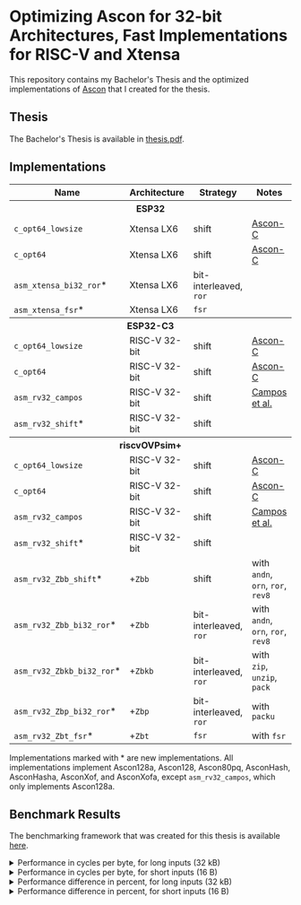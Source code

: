 # Optimizing Ascon for 32-bit Architectures, Fast Implementations for RISC-V and Xtensa

This repository contains my Bachelor's Thesis and the optimized implementations
of [Ascon](https://ascon.iaik.tugraz.at) that I created for the thesis.

## Thesis

The Bachelor's Thesis is available in [thesis.pdf](thesis.pdf).

## Implementations

<table>
  <thead>
      <tr>
        <th>Name</th><th>Architecture</th><th>Strategy</th><th>Notes</th>
      </tr>
  </thead>
  <tbody>
      <tr><th colspan=4 align=center>ESP32</th></tr>
      <tr><td><code>c_opt64_lowsize</code></td><td>Xtensa LX6</td><td>shift</td><td><a href="http://github.com/ascon/ascon-c">Ascon-C</a></td></tr>
      <tr><td><code>c_opt64</code></td><td>Xtensa LX6</td><td>shift</td><td><a href="http://github.com/ascon/ascon-c">Ascon-C</a></td></tr>
      <tr><td><code>asm_xtensa_bi32_ror</code>*</td><td>Xtensa LX6</td><td>bit-interleaved, <code>ror</code></td><td></td></tr>
      <tr><td><code>asm_xtensa_fsr</code>*</td><td>Xtensa LX6</td><td><code>fsr</code></td><td></td></tr>
      <tr><th colspan=4 align=center>ESP32-C3</th></tr>
      <tr><td><code>c_opt64_lowsize</code></td><td>RISC-V 32-bit</td><td>shift</td><td><a href="http://github.com/ascon/ascon-c">Ascon-C</a></td></tr>
      <tr><td><code>c_opt64</code></td><td>RISC-V 32-bit</td><td>shift</td><td><a href="http://github.com/ascon/ascon-c">Ascon-C</a></td></tr>
      <tr><td><code>asm_rv32_campos</code></td><td>RISC-V 32-bit</td><td>shift</td><td><a href="https://github.com/AsmOptC-RiscV/Assembly-Optimized-C-RiscV">Campos et al.</a></td></tr>
      <tr><td><code>asm_rv32_shift</code>*</td><td>RISC-V 32-bit</td><td>shift</td><td></td></tr>
      <tr><th colspan=4 align=center>riscvOVPsim+</th><tr>
      <tr><td><code>c_opt64_lowsize</code></td><td>RISC-V 32-bit</td><td>shift</td><td><a href="http://github.com/ascon/ascon-c">Ascon-C</a></td></tr>
      <tr><td><code>c_opt64</code></td><td>RISC-V 32-bit</td><td>shift</td><td><a href="http://github.com/ascon/ascon-c">Ascon-C</a></td></tr>
      <tr><td><code>asm_rv32_campos</code></td><td>RISC-V 32-bit</td><td>shift</td><td><a href="https://github.com/AsmOptC-RiscV/Assembly-Optimized-C-RiscV">Campos et al.</a></td></tr>
      <tr><td><code>asm_rv32_shift</code>*</td><td>RISC-V 32-bit</td><td>shift</td><td></td></tr>
      <tr><td><code>asm_rv32_Zbb_shift</code>*</td><td>+<code>Zbb</code></td><td>shift</td><td>with <code>andn</code>, <code>orn</code>, <code>ror</code>, <code>rev8</code></td></tr>
      <tr><td><code>asm_rv32_Zbb_bi32_ror</code>*</td><td>+<code>Zbb</code></td><td>bit-interleaved, <code>ror</code></td><td>with <code>andn</code>, <code>orn</code>, <code>ror</code>, <code>rev8</code></td></tr>
      <tr><td><code>asm_rv32_Zbkb_bi32_ror</code>*</td><td>+<code>Zbkb</code></td><td>bit-interleaved, <code>ror</code></td><td>with <code>zip</code>, <code>unzip</code>, <code>pack</code></td></tr>
      <tr><td><code>asm_rv32_Zbp_bi32_ror</code>*</td><td>+<code>Zbp</code></td><td>bit-interleaved, <code>ror</code></td><td>with <code>packu</code></td></tr>
      <tr><td><code>asm_rv32_Zbt_fsr</code>*</td><td>+<code>Zbt</code></td><td><code>fsr</code></td><td>with <code>fsr</code></td></tr>
  </tbody>
</table>

Implementations marked with \* are new implementations. All implementations
implement Ascon128a, Ascon128, Ascon80pq, AsconHash, AsconHasha, AsconXof, and
AsconXofa, except `asm_rv32_campos`, which only implements Ascon128a.

## Benchmark Results

The benchmarking framework that was created for this thesis is available
[here](https://gitlab.tugraz.at/247B03DB02C337C2/lwc-cryptobench).

<details>
  <summary>Performance in cycles per byte, for long inputs (32 kB)</summary>

  <table>
    <thead>
      <tr><th rowspan=2>Name</th><th rowspan=2>Ascon128a</th><th>Ascon128</th><th>AsconHasha</th><th>AsconHash</th></tr>
      <tr><th>Ascon80pq</th><th>AsconXofa</th><th>AsconXof</th></tr>
    </thead>
    <tbody>
      <tr><th colspan=5 align=center>ESP32</th></tr>
      <tr><td><code>c_opt64_lowsize</code></td><td>98.76 c/B</td><td>141.53 c/B</td><td>178.04 c/B</td><td>260.14 c/B</td></tr>
      <tr><td><code>c_opt64</code></td><td>85.01 c/B</td><td>127.49 c/B</td><td>156.95 c/B</td><td>230.07 c/B</td></tr>
      <tr><td><code>asm_xtensa_bi32_ror</code>*</td><td>70.87 c/B</td><td>100.09 c/B</td><td>115.47 c/B</td><td>166.54 c/B</td></tr>
      <tr><td><code>asm_xtensa_fsr</code>*</td><td>51.01 c/B</td><td>77.18 c/B</td><td>95.68 c/B</td><td>139.24 c/B</td></tr>
      <tr><th colspan=5 align=center>ESP32-C3</th></tr>
      <tr><td><code>c_opt64_lowsize</code></td><td>78.35 c/B</td><td>112.81 c/B</td><td>140.88 c/B</td><td>205.97 c/B</td></tr>
      <tr><td><code>c_opt64</code></td><td>70.83 c/B</td><td>102.90 c/B</td><td>129.44 c/B</td><td>194.27 c/B</td></tr>
      <tr><td><code>asm_rv32_campos</code></td><td>70.13 c/B</td><td>n/a</td><td>n/a</td><td>n/a</td></tr>
      <tr><td><code>asm_rv32_shift</code>*</td><td>66.30 c/B</td><td>97.35 c/B</td><td>124.00 c/B</td><td>183.34 c/B</td></tr>
      <tr><th colspan=5 align=center>riscvOVPsim+</th></tr>
      <tr><td><code>c_opt64_lowsize</code></td><td>76.18 c/B</td><td>110.36 c/B</td><td>138.66 c/B</td><td>202.70 c/B</td></tr>
      <tr><td><code>c_opt64</code></td><td>68.85 c/B</td><td>101.10 c/B</td><td>128.15 c/B</td><td>189.69 c/B</td></tr>
      <tr><td><code>asm_rv32_campos</code></td><td>68.79 c/B</td><td>n/a</td><td>n/a</td><td>n/a</td></tr>
      <tr><td><code>asm_rv32_shift</code>*</td><td>64.79 c/B</td><td>94.85 c/B</td><td>121.17 c/B</td><td>179.72 c/B</td></tr>
      <tr><td><code>asm_rv32_Zbb_shift</code>*</td><td>58.65 c/B</td><td>87.59 c/B</td><td>114.91 c/B</td><td>171.46 c/B</td></tr>
      <tr><td><code>asm_rv32_Zbb_bi32_ror</code>*</td><td>54.71 c/B</td><td>74.45 c/B</td><td>84.87 c/B</td><td>122.40 c/B</td></tr>
      <tr><td><code>asm_rv32_Zbkb_bi32_ror</code>*</td><td>41.44 c/B</td><td>61.19 c/B</td><td>78.23 c/B</td><td>115.77 c/B</td></tr>
      <tr><td><code>asm_rv32_Zbp_bi32_ror</code>*</td><td>40.94 c/B</td><td>60.69 c/B</td><td>77.98 c/B</td><td>115.52 c/B</td></tr>
      <tr><td><code>asm_rv32_Zbt_fsr</code>*</td><td>38.62 c/B</td><td>57.56 c/B</td><td>74.85 c/B</td><td>111.39 c/B</td></tr>
    </tbody>
  </table>
</details>

<details>
  <summary>Performance in cycles per byte, for short inputs (16 B)</summary>

  <table>
    <thead>
      <tr><th rowspan=2>Name</th><th rowspan=2>Ascon128a</th><th>Ascon128</th><th>AsconHasha</th><th>AsconHash</th></tr>
      <tr><th>Ascon80pq</th><th>AsconXofa</th><th>AsconXof</th></tr>
    </thead>
    <tbody>
      <tr><th colspan=5 align=center>ESP32</th></tr>
      <tr><td><code>c_opt64</code></td><td>918.61 c/B</td><td>874.50 c/B</td><td>564.61 c/B</td><td>760.94 c/B</td></tr>
      <tr><td><code>c_opt64_lowsize</code></td><td>398.83 c/B</td><td>441.23 c/B</td><td>588.36 c/B</td><td>793.44 c/B</td></tr>
      <tr><td><code>asm_xtensa_bi32_ror</code>*</td><td>293.27 c/B</td><td>310.49 c/B</td><td>442.69 c/B</td><td>595.77 c/B</td></tr>
      <tr><td><code>asm_xtensa_fsr</code>*</td><td>214.51 c/B</td><td>239.00 c/B</td><td>365.68 c/B</td><td>496.25 c/B</td></tr>
      <tr><th colspan=5 align=center>ESP32-C3</th></tr>
      <tr><td><code>c_opt64</code></td><td>1548.91 c/B</td><td>942.02 c/B</td><td>902.54 c/B</td><td>7484.96 c/B</td></tr>
      <tr><td><code>c_opt64_lowsize</code></td><td>320.40 c/B</td><td>354.51 c/B</td><td>472.86 c/B</td><td>635.43 c/B</td></tr>
      <tr><td><code>asm_rv32_campos</code></td><td>303.58 c/B</td><td>n/a</td><td>n/a</td><td>n/a</td></tr>
      <tr><td><code>asm_rv32_shift</code>*</td><td>273.79 c/B</td><td>301.60 c/B</td><td>471.46 c/B</td><td>649.71 c/B</td></tr>
      <tr><th colspan=5 align=center>riscvOVPsim+</th></tr>
      <tr><td><code>c_opt64_lowsize</code></td><td>310.37 c/B</td><td>344.30 c/B</td><td>461.14 c/B</td><td>621.14 c/B</td></tr>
      <tr><td><code>asm_rv32_campos</code></td><td>285.71 c/B</td><td>n/a</td><td>n/a</td><td>n/a</td></tr>
      <tr><td><code>c_opt64</code></td><td>277.21 c/B</td><td>307.99 c/B</td><td>431.01 c/B</td><td>584.95 c/B</td></tr>
      <tr><td><code>asm_rv32_shift</code>*</td><td>265.59 c/B</td><td>292.46 c/B</td><td>459.70 c/B</td><td>635.20 c/B</td></tr>
      <tr><td><code>asm_rv32_Zbb_shift</code>*</td><td>240.77 c/B</td><td>268.84 c/B</td><td>435.08 c/B</td><td>604.58 c/B</td></tr>
      <tr><td><code>asm_rv32_Zbb_bi32_ror</code>*</td><td>222.52 c/B</td><td>231.87 c/B</td><td>325.01 c/B</td><td>437.51 c/B</td></tr>
      <tr><td><code>asm_rv32_Zbkb_bi32_ror</code>*</td><td>172.71 c/B</td><td>190.46 c/B</td><td>298.51 c/B</td><td>411.01 c/B</td></tr>
      <tr><td><code>asm_rv32_Zbp_bi32_ror</code>*</td><td>170.84 c/B</td><td>189.27 c/B</td><td>297.51 c/B</td><td>410.01 c/B</td></tr>
      <tr><td><code>asm_rv32_Zbt_fsr</code>*</td><td>160.77 c/B</td><td>178.84 c/B</td><td>285.08 c/B</td><td>394.58 c/B</td></tr>
    </tbody>
  </table>
</details>

<details>
  <summary>Performance difference in percent, for long inputs (32 kB)</summary>

  <table>
    <thead>
      <tr><th rowspan=2>Name</th><th rowspan=2>Ascon128a</th><th>Ascon128</th><th>AsconHasha</th><th>AsconHash</th></tr>
      <tr><th>Ascon80pq</th><th>AsconXofa</th><th>AsconXof</th></tr>
    </thead>
    <tbody>
      <tr><th colspan=5 align=center>ESP32</th></tr>
      <tr><td><code>c_opt64_lowsize</code></td><td>$\color{red}\text{+13.93 \%}$</td><td>$\color{red}\text{+9.92 \%}$</td><td>$\color{red}\text{+11.84 \%}$</td><td>$\color{red}\text{+11.56 \%}$</td></tr>
      <tr><td><code>c_opt64</code></td><td>ref</td><td>ref</td><td>ref</td><td>ref</td></tr>
      <tr><td><code>asm_xtensa_bi32_ror</code>*</td><td>$\color{green}\text{-19.95 \%}$</td><td>$\color{green}\text{-27.38 \%}$</td><td>$\color{green}\text{-35.93 \%}$</td><td>$\color{green}\text{-38.15 \%}$</td></tr>
      <tr><td><code>asm_xtensa_fsr</code>*</td><td>$\color{green}\text{-66.65 \%}$</td><td>$\color{green}\text{-65.19 \%}$</td><td>$\color{green}\text{-64.04 \%}$</td><td>$\color{green}\text{-65.23 \%}$</td></tr>
      <tr><th colspan=5 align=center>ESP32-C3</th></tr>
      <tr><td><code>c_opt64_lowsize</code></td><td>$\color{red}\text{+10.50 \%}$</td><td>$\color{red}\text{+8.79 \%}$</td><td>$\color{red}\text{+8.12 \%}$</td><td>$\color{red}\text{+5.68 \%}$</td></tr>
      <tr><td><code>c_opt64</code></td><td>$\color{red}\text{+0.99 \%}$</td><td>ref</td><td>ref</td><td>ref</td></tr>
      <tr><td><code>asm_rv32_campos</code></td><td>ref</td><td>n/a</td><td>n/a</td><td>n/a</td></tr>
      <tr><td><code>asm_rv32_shift</code>*</td><td>$\color{green}\text{-5.77 \%}$</td><td>$\color{green}\text{-5.70 \%}$</td><td>$\color{green}\text{-4.39 \%}$</td><td>$\color{green}\text{-5.96 \%}$</td></tr>
      <tr><th colspan=5 align=center>riscvOVPsim+</th></tr>
      <tr><td><code>c_opt64_lowsize</code></td><td>$\color{red}\text{+9.69 \%}$</td><td>$\color{red}\text{+8.39 \%}$</td><td>$\color{red}\text{+7.58 \%}$</td><td>$\color{red}\text{+6.42 \%}$</td></tr>
      <tr><td><code>c_opt64</code></td><td>$\color{red}\text{+0.08 \%}$</td><td>ref</td><td>ref</td><td>ref</td></tr>
      <tr><td><code>asm_rv32_campos</code></td><td>ref</td><td>n/a</td><td>n/a</td><td>n/a</td></tr>
      <tr><td><code>asm_rv32_shift</code>*</td><td>$\color{green}\text{-6.19 \%}$</td><td>$\color{green}\text{-6.59 \%}$</td><td>$\color{green}\text{-5.76 \%}$</td><td>$\color{green}\text{-5.55 \%}$</td></tr>
      <tr><td><code>asm_rv32_Zbb_shift</code>*</td><td>$\color{green}\text{-17.29 \%}$</td><td>$\color{green}\text{-15.43 \%}$</td><td>$\color{green}\text{-11.52 \%}$</td><td>$\color{green}\text{-10.63 \%}$</td></tr>
      <tr><td><code>asm_rv32_Zbb_bi32_ror</code>*</td><td>$\color{green}\text{-25.75 \%}$</td><td>$\color{green}\text{-35.79 \%}$</td><td>$\color{green}\text{-51.00 \%}$</td><td>$\color{green}\text{-54.97 \%}$</td></tr>
      <tr><td><code>asm_rv32_Zbkb_bi32_ror</code>*</td><td>$\color{green}\text{-66.01 \%}$</td><td>$\color{green}\text{-65.23 \%}$</td><td>$\color{green}\text{-63.80 \%}$</td><td>$\color{green}\text{-63.85 \%}$</td></tr>
      <tr><td><code>asm_rv32_Zbp_bi32_ror</code>*</td><td>$\color{green}\text{-68.04 \%}$</td><td>$\color{green}\text{-66.59 \%}$</td><td>$\color{green}\text{-64.33 \%}$</td><td>$\color{green}\text{-64.21 \%}$</td></tr>
      <tr><td><code>asm_rv32_Zbt_fsr</code>*</td><td>$\color{green}\text{-78.12 \%}$</td><td>$\color{green}\text{-75.65 \%}$</td><td>$\color{green}\text{-71.20 \%}$</td><td>$\color{green}\text{-70.30 \%}$</td></tr>
    </tbody>
  </table>
</details>

<details>
  <summary>Performance difference in percent, for short inputs (16 B)</summary>

  <table>
    <thead>
      <tr><th rowspan=2>Name</th><th rowspan=2>Ascon128a</th><th>Ascon128</th><th>AsconHasha</th><th>AsconHash</th></tr>
      <tr><th>Ascon80pq</th><th>AsconXofa</th><th>AsconXof</th></tr>
    </thead>
    <tbody>
      <tr><th colspan=5 align=center>ESP32</th></tr>
      <tr><td><code>c_opt64</code></td><td>$\color{red}\text{+56.58 \%}$</td><td>$\color{red}\text{+49.54 \%}$</td><td>ref</td><td>ref</td></tr>
      <tr><td><code>c_opt64_lowsize</code></td><td>ref</td><td>ref</td><td>$\color{red}\text{+4.04 \%}$</td><td>$\color{red}\text{+4.10 \%}$</td></tr>
      <tr><td><code>asm_xtensa_bi32_ror</code>*</td><td>$\color{green}\text{-35.99 \%}$</td><td>$\color{green}\text{-42.11 \%}$</td><td>$\color{green}\text{-27.54 \%}$</td><td>$\color{green}\text{-27.72 \%}$</td></tr>
      <tr><td><code>asm_xtensa_fsr</code>*</td><td>$\color{green}\text{-85.93 \%}$</td><td>$\color{green}\text{-84.61 \%}$</td><td>$\color{green}\text{-54.40 \%}$</td><td>$\color{green}\text{-53.34 \%}$</td></tr>
      <tr><th colspan=5 align=center>ESP32-C3</th></tr>
      <tr><td><code>c_opt64</code></td><td>$\color{red}\text{+80.40 \%}$</td><td>$\color{red}\text{+62.37 \%}$</td><td>$\color{red}\text{+47.61 \%}$</td><td>$\color{red}\text{+91.51 \%}$</td></tr>
      <tr><td><code>c_opt64_lowsize</code></td><td>$\color{red}\text{+5.25 \%}$</td><td>ref</td><td>ref</td><td>ref</td></tr>
      <tr><td><code>asm_rv32_campos</code></td><td>ref</td><td>n/a</td><td>n/a</td><td>n/a</td></tr>
      <tr><td><code>asm_rv32_shift</code>*</td><td>$\color{green}\text{-10.88 \%}$</td><td>$\color{green}\text{-17.54 \%}$</td><td>$\color{green}\text{-0.30 \%}$</td><td>$\color{red}\text{+2.20 \%}$</td></tr>
      <tr><th colspan=5 align=center>riscvOVPsim+</th></tr>
      <tr><td><code>c_opt64_lowsize</code></td><td>$\color{red}\text{+10.68 \%}$</td><td>$\color{red}\text{+10.55 \%}$</td><td>$\color{red}\text{+6.53 \%}$</td><td>$\color{red}\text{+5.83 \%}$</td></tr>
      <tr><td><code>asm_rv32_campos</code></td><td>$\color{red}\text{+2.98 \%}$</td><td>n/a</td><td>n/a</td><td>n/a</td></tr>
      <tr><td><code>c_opt64</code></td><td>ref</td><td>ref</td><td>ref</td><td>ref</td></tr>
      <tr><td><code>asm_rv32_shift</code>*</td><td>$\color{green}\text{-4.38 \%}$</td><td>$\color{green}\text{-5.31 \%}$</td><td>$\color{red}\text{+6.24 \%}$</td><td>$\color{red}\text{+7.91 \%}$</td></tr>
      <tr><td><code>asm_rv32_Zbb_shift</code>*</td><td>$\color{green}\text{-15.13 \%}$</td><td>$\color{green}\text{-14.57 \%}$</td><td>$\color{red}\text{+0.93 \%}$</td><td>$\color{red}\text{+3.25 \%}$</td></tr>
      <tr><td><code>asm_rv32_Zbb_bi32_ror</code>*</td><td>$\color{green}\text{-24.58 \%}$</td><td>$\color{green}\text{-32.83 \%}$</td><td>$\color{green}\text{-32.61 \%}$</td><td>$\color{green}\text{-33.70 \%}$</td></tr>
      <tr><td><code>asm_rv32_Zbkb_bi32_ror</code>*</td><td>$\color{green}\text{-60.51 \%}$</td><td>$\color{green}\text{-61.71 \%}$</td><td>$\color{green}\text{-44.39 \%}$</td><td>$\color{green}\text{-42.32 \%}$</td></tr>
      <tr><td><code>asm_rv32_Zbp_bi32_ror</code>*</td><td>$\color{green}\text{-62.27 \%}$</td><td>$\color{green}\text{-62.72 \%}$</td><td>$\color{green}\text{-44.87 \%}$</td><td>$\color{green}\text{-42.67 \%}$</td></tr>
      <tr><td><code>asm_rv32_Zbt_fsr</code>*</td><td>$\color{green}\text{-72.42 \%}$</td><td>$\color{green}\text{-72.22 \%}$</td><td>$\color{green}\text{-51.19 \%}$</td><td>$\color{green}\text{-48.25 \%}$</td></tr>
    </tbody>
  </table>
</details>

